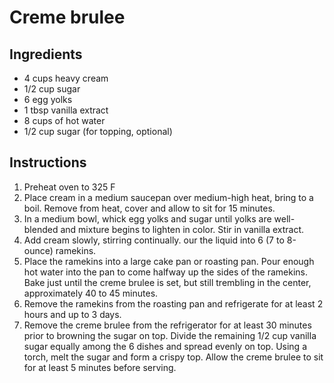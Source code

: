 # Creme brulee

## Ingredients
- 4 cups heavy cream
- 1/2 cup sugar
- 6 egg yolks
- 1 tbsp vanilla extract
- 8 cups of hot water
- 1/2 cup sugar (for topping, optional)
  

## Instructions
1. Preheat oven to 325 F
2. Place cream in a medium saucepan over medium-high heat, bring to a boil. Remove from heat, cover and allow to sit for 15 minutes.
3. In a medium bowl, whick egg yolks and sugar until yolks are well-blended and mixture begins to lighten in color.  Stir in vanilla extract.
4. Add cream slowly, stirring continually. our the liquid into 6 (7 to 8-ounce) ramekins.
5. Place the ramekins into a large cake pan or roasting pan. Pour enough hot water into the pan to come halfway up the sides of the ramekins. Bake just until the creme brulee is set, but still trembling in the center, approximately 40 to 45 minutes. 
6. Remove the ramekins from the roasting pan and refrigerate for at least 2 hours and up to 3 days.
7. Remove the creme brulee from the refrigerator for at least 30 minutes prior to browning the sugar on top. Divide the remaining 1/2 cup vanilla sugar equally among the 6 dishes and spread evenly on top. Using a torch, melt the sugar and form a crispy top. Allow the creme brulee to sit for at least 5 minutes before serving.
